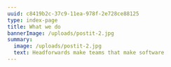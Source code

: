 ```yaml
---
uuid: c8419b2c-37c9-11ea-978f-2e728ce88125
type: index-page
title: What we do
bannerImage: /uploads/postit-2.jpg
summary:
  image: /uploads/postit-2.jpg
  text: Headforwards make teams that make software
---
```

